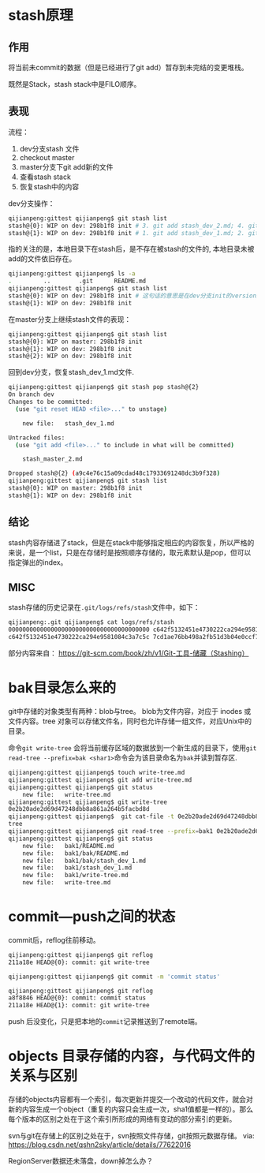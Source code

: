 # stash原理
## 作用
将当前未commit的数据（但是已经进行了git add）暂存到未完结的变更堆栈。

既然是Stack，stash stack中是FILO顺序。 
## 表现
流程： 
1. dev分支stash 文件
2. checkout master
3. master分支下git add新的文件
4. 查看stash stack
5. 恢复stash中的内容

dev分支操作：
```bash
qijianpeng:gittest qijianpeng$ git stash list
stash@{0}: WIP on dev: 298b1f8 init # 3. git add stash_dev_2.md; 4. git stash
stash@{1}: WIP on dev: 298b1f8 init # 1. git add stash_dev_1.md; 2. git stash
```
指的关注的是，本地目录下在stash后，是不存在被stash的文件的, 本地目录未被add的文件依旧存在。
```bash
qijianpeng:gittest qijianpeng$ ls -a 
.         ..        .git      README.md
qijianpeng:gittest qijianpeng$ git stash list
stash@{0}: WIP on dev: 298b1f8 init # 这句话的意思是在dev分支init的version上stash了文件
stash@{1}: WIP on dev: 298b1f8 init
```

在master分支上继续stash文件的表现：
```bash
qijianpeng:gittest qijianpeng$ git stash list
stash@{0}: WIP on master: 298b1f8 init
stash@{1}: WIP on dev: 298b1f8 init
stash@{2}: WIP on dev: 298b1f8 init
```
回到dev分支，恢复stash_dev_1.md文件.
```bash
qijianpeng:gittest qijianpeng$ git stash pop stash@{2}
On branch dev
Changes to be committed:
  (use "git reset HEAD <file>..." to unstage)

	new file:   stash_dev_1.md

Untracked files:
  (use "git add <file>..." to include in what will be committed)

	stash_master_2.md

Dropped stash@{2} (a9c4e76c15a09cdad48c17933691248dc3b9f328)
qijianpeng:gittest qijianpeng$ git stash list
stash@{0}: WIP on master: 298b1f8 init
stash@{1}: WIP on dev: 298b1f8 init
```
## 结论
stash内容存储进了stack，但是在stack中能够指定相应的内容恢复，所以严格的来说，是一个list，只是在存储时是按照顺序存储的，取元素默认是pop，但可以指定弹出的index。

## MISC
stash存储的历史记录在`.git/logs/refs/stash`文件中，如下：
```bash
qijianpeng:.git qijianpeng$ cat logs/refs/stash 
0000000000000000000000000000000000000000 c642f5132451e4730222ca294e9581084c3a7c5c qijianpeng <l_lzp@sina.com> 1523373034 +0800	WIP on dev: 298b1f8 init
c642f5132451e4730222ca294e9581084c3a7c5c 7cd1ae76bb498a2fb51d3b04e0ccf7aaa652bf45 qijianpeng <l_lzp@sina.com> 1523373932 +0800	WIP on master: 298b1f8 init
```

部分内容来自： https://git-scm.com/book/zh/v1/Git-工具-储藏（Stashing）

# bak目录怎么来的
git中存储的对象类型有两种：blob与tree。 blob为文件内容，对应于 inodes 或文件内容。tree 对象可以存储文件名，同时也允许存储一组文件，对应Unix中的目录。

命令`git write-tree` 会将当前缓存区域的数据放到一个新生成的目录下，使用`git read-tree --prefix=bak <shar1>`命令会为该目录命名为`bak`并读到暂存区.
```bash
qijianpeng:gittest qijianpeng$ touch write-tree.md
qijianpeng:gittest qijianpeng$ git add write-tree.md
qijianpeng:gittest qijianpeng$ git status
	new file:   write-tree.md
qijianpeng:gittest qijianpeng$ git write-tree 
0e2b20ade2d69d47248dbb8a861a264b5facbd8d
qijianpeng:gittest qijianpeng$  git cat-file -t 0e2b20ade2d69d47248dbb8a861a264b5facbd8d
tree
qijianpeng:gittest qijianpeng$ git read-tree --prefix=bak1 0e2b20ade2d69d47248dbb8a861a264b5facbd8d
qijianpeng:gittest qijianpeng$ git status
	new file:   bak1/README.md
	new file:   bak1/bak/README.md
	new file:   bak1/bak/stash_dev_1.md
	new file:   bak1/stash_dev_1.md
	new file:   bak1/write-tree.md
	new file:   write-tree.md
```

# commit—push之间的状态
commit后，reflog往前移动。

```bash
qijianpeng:gittest qijianpeng$ git reflog
211a18e HEAD@{0}: commit: git write-tree

qijianpeng:gittest qijianpeng$ git commit -m 'commit status'

qijianpeng:gittest qijianpeng$ git reflog
a8f8846 HEAD@{0}: commit: commit status
211a18e HEAD@{1}: commit: git write-tree
```
push 后没变化，只是把本地的`commit`记录推送到了remote端。

# objects 目录存储的内容，与代码文件的关系与区别
存储的objects内容都有一个索引，每次更新并提交一个改动的代码文件，就会对新的内容生成一个object（重复的内容只会生成一次，sha1值都是一样的）。那么每个版本的区别之处在于这个索引所形成的网络有变动的部分索引的更新。

svn与git在存储上的区别之处在于，svn按照文件存储，git按照元数据存储。
via: https://blog.csdn.net/qshn2sky/article/details/77622016


RegionServer数据还未落盘，down掉怎么办？